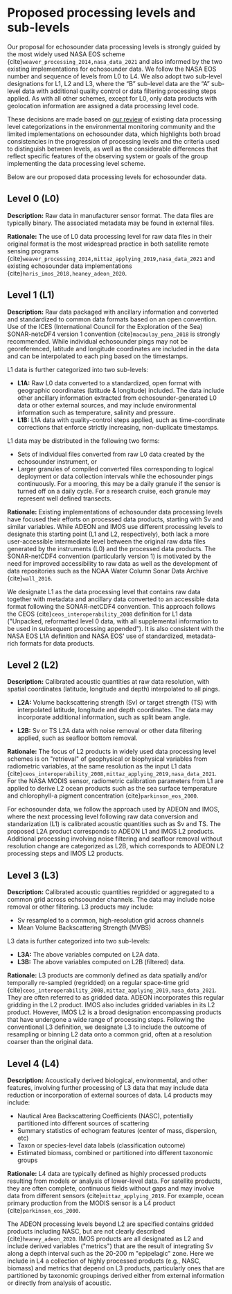 # Proposed processing levels and sub-levels

Our proposal for echosounder data processing levels is strongly guided by the most widely used NASA EOS scheme {cite}`weaver_processing_2014,nasa_data_2021` and also informed by the two existing implementations for echosounder data. We follow the NASA EOS number and sequence of levels from L0 to L4. We also adopt two sub-level designations for L1, L2 and L3, where the “B” sub-level data are the “A” sub-level data with additional quality control or data filtering processing steps applied. As with all other schemes, except for L0, only data products with geolocation information are assigned a data processing level code.

These decisions are made based on [our review](./review.md) of existing data processing level categorizations in the environmental monitoring community and the limited implementations on echosounder data, which highlights both broad consistencies in the progression of processing levels and the criteria used to distinguish between levels, as well as the considerable differences that reflect specific features of the observing system or goals of the group implementing the data processing level scheme.

 <!-- [keeping below as comments for now to keep text focused and avoid repetition] For example, L1 sometimes accommodates data products with calibration already applied. Geolocation is sometimes assigned at every data point at L1 rather than L2. Quality control steps, such as those involving distortions or noise, occur in both L1 and L2. Sub-level designations, when used, have poorly standardized meanings. -->

Below are our proposed data processing levels for echosounder data.
<!-- [remove for now and add back once filtering and classification levels are determined] , with reference to the associated implementation in the software [echopype](https://echopype.readthedocs.io) when appropriate. -->


## Level 0 (L0)

**Description:** Raw data in manufacturer sensor format. The data files are typically binary. The associated metadata may be found in external files.

**Rationale:** The use of L0 data processing level for raw data files in their original format is the most widespread practice in both satellite remote sensing programs {cite}`weaver_processing_2014,mittaz_applying_2019,nasa_data_2021`  and existing echosounder data implementations {cite}`haris_imos_2018,heaney_adeon_2020`.


## Level 1 (L1)

**Description:** Raw data packaged with ancillary information and converted and standardized to common data formats based on an open convention. Use of the ICES (International Council for the Exploration of the Sea) SONAR-netcDF4 version 1 convention {cite}`macaulay_pena_2018` is strongly recommended. While individual echosounder pings may not be georeferenced, latitude and longitude coordinates are included in the data and can be interpolated to each ping based on the timestamps.

L1 data is further categorized into two sub-levels:

- **L1A:** Raw L0 data converted to a standardized, open format with geographic coordinates (latitude & longitude) included. The data include other ancillary information extracted from echosounder-generated L0 data or other external sources, and may include environmental information such as temperature, salinity and pressure.
- **L1B:** L1A data with quality-control steps applied, such as time-coordinate corrections that enforce strictly increasing, non-duplicate timestamps.

L1 data may be distributed in the following two forms:

- Sets of individual files converted from raw L0 data created by the echosounder instrument, or
- Larger granules of compiled converted files corresponding to logical deployment or data collection intervals while the echosounder pings continuously. For a mooring, this may be a daily granule if the sensor is turned off on a daily cycle. For a research cruise, each granule may represent well defined transects.

**Rationale:** Existing implementations of echosounder data processing levels have focused their efforts on processed data products, starting with Sv and similar variables. While ADEON and IMOS use different processing levels to designate this starting point (L1 and L2, respectively), both lack a more user-accessible intermediate level between the original raw data files generated by the instruments (L0) and the processed data products. The SONAR-netCDF4 convention (particularly version 1) is motivated by the need for improved accessibility to raw data as well as the development of data repositories such as the NOAA Water Column Sonar Data Archive {cite}`wall_2016`.

We designate L1 as the data processing level that contains raw data together with metadata and ancillary data converted to an accessible data format following the SONAR-netCDF4 convention. This approach follows the CEOS {cite}`ceos_interoperability_2008` definition for L1 data ("Unpacked, reformatted level 0 data, with all supplemental information to be used in subsequent processing appended"). It is also consistent with the NASA EOS L1A definition and NASA EOS' use of standardized, metadata-rich formats for data products.


## Level 2 (L2)

**Description:** Calibrated acoustic quantities at raw data resolution, with spatial coordinates (latitude, longitude and depth) interpolated to all pings. 
<!-- The data may include noise removal or other filtering. -->

- **L2A:** Volume backscattering strength (Sv) or target strength (TS) with interpolated latitude, longitude and depth coordinates. The data may incorporate additional information, such as split beam angle.
<!-- Masks derived from these products, such as seafloor bottom mask, will also be designated as L2A products. -->
- **L2B:** Sv or TS L2A data with noise removal or other data filtering applied, such as seafloor bottom removal.

**Rationale:** The focus of L2 products in widely used data processing level schemes is on "retrieval" of geophysical or biophysical variables from radiometric variables, at the same resolution as the input L1 data {cite}`ceos_interoperability_2008,mittaz_applying_2019,nasa_data_2021`. For the NASA MODIS sensor, radiometric calibration parameters from L1 are applied to derive L2 ocean products such as the sea surface temperature and chlorophyll-a pigment concentration {cite}`parkinson_eos_2000`.

For echosounder data, we follow the approach used by ADEON and IMOS, where the next processing level following raw data conversion and standarization (L1) is calibrated acoustic quantities such as Sv and TS. The proposed L2A product corresponds to ADEON L1 and IMOS L2 products. Additional processing involving noise filtering and seafloor removal without resolution change are categorized as L2B, which corresponds to ADEON L2 processing steps and IMOS L2 products.


## Level 3 (L3)

**Description:** Calibrated acoustic quantities regridded or aggregated to a common grid across echsoounder channels. The data may include noise removal or other filtering. L3 products may include:

- Sv resampled to a common, high-resolution grid across channels
- Mean Volume Backscattering Strength (MVBS)
<!-- [not sure why this is in L4] - Masks applied to Sv based on different scattering source classification methods, such as frequency differencing across two channels -->

L3 data is further categorized into two sub-levels:

- **L3A:** The above variables computed on L2A data.
- **L3B:** The above variables computed on L2B (filtered) data.

**Rationale:** L3 products are commonly defined as data spatially and/or temporally re-sampled (regridded) on a regular space-time grid {cite}`ceos_interoperability_2008,mittaz_applying_2019,nasa_data_2021`. They are often referred to as gridded data. ADEON incorporates this regular gridding in the L2 product. IMOS also includes gridded variables in its L2 product. However, IMOS L2 is a broad designation encompassing products that have undergone a wide range of processing steps. Following the conventional L3 definition, we designate L3 to include the outcome of resampling or binning L2 data onto a common grid, often at a resolution coarser than the original data.


## Level 4 (L4)

**Description:** Acoustically derived biological, environmental, and other features, involving further processing of L3 data that may include data reduction or incorporation of external sources of data. L4 products may include:

- Nautical Area Backscattering Coefficients (NASC), potentially partitioned into different sources of scattering
- Summary statistics of echogram features (center of mass, dispersion, etc)
- Taxon or species-level data labels (classification outcome)
- Estimated biomass, combined or partitioned into different taxonomic groups

**Rationale:** L4 data are typically defined as highly processed products resulting from models or analysis of lower-level data. For satellite products, they are often complete, continuous fields without gaps and may involve data from different sensors {cite}`mittaz_applying_2019`. For example, ocean primary production from the MODIS sensor is a L4 product {cite}`parkinson_eos_2000`.

The ADEON processing levels beyond L2 are specified contains gridded products including NASC, but are not clearly described {cite}`heaney_adeon_2020`. IMOS products are all designated as L2 and include derived variables ("metrics") that are the result of integrating Sv along a depth interval such as the 20-200 m "epipelagic" zone. Here we include in L4 a collection of highly processed products (e.g., NASC, biomass) and metrics that depend on L3 products, particularly ones that are partitioned by taxonomic groupings derived either from external information or directly from analysis of acoustic.
